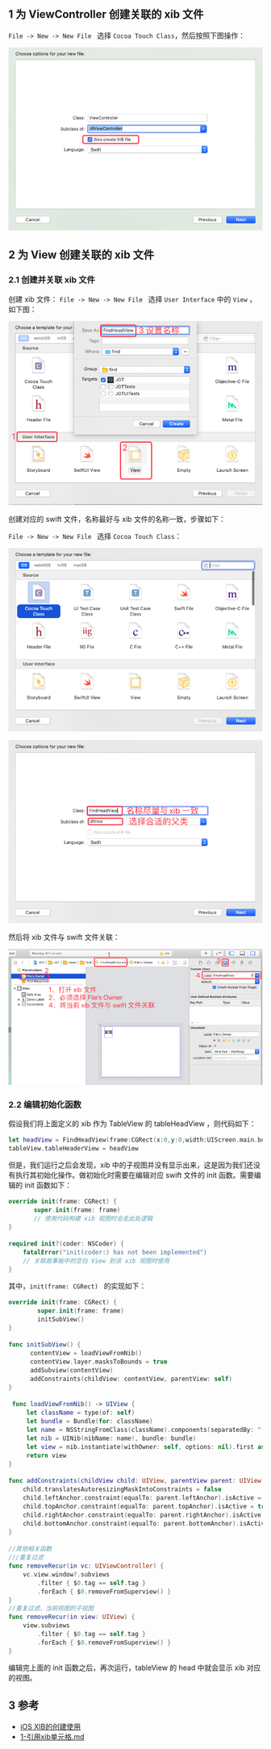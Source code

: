 

## 1 为 ViewController 创建关联的 xib 文件

`File -> New -> New File `  选择 `Cocoa Touch Class`，然后按照下图操作：

![](pics/1-5-为ViewController创建xib文件.png)

## 2 为 View 创建关联的 xib 文件

### 2.1 创建并关联 xib 文件

创建 xib 文件： `File -> New -> New File `  选择 `User Interface` 中的  `View` ，如下图：
 
 ![](pics/1-1-创建xib文件.png)
 
 创建对应的 swift 文件，名称最好与 xib 文件的名称一致，步骤如下：
 
  `File -> New -> New File `  选择 `Cocoa Touch Class`：
  
  ![](pics/1-2-创建swift文件1.png)
  
  ![](pics/1-3-为swift文件命名.png)
  
  然后将 xib 文件与 swift 文件关联：
  
  ![](pics/1-4-关联xib和swift文件.png)
 
### 2.2 编辑初始化函数
 
 假设我们将上面定义的 xib 作为 TableView 的 tableHeadView ，则代码如下：
 
 ```swift
let headView = FindHeadView(frame:CGRect(x:0,y:0,width:UIScreen.main.bounds.width,height:267))
tableView.tableHeaderView = headView
 ```
 
 但是，我们运行之后会发现，xib 中的子视图并没有显示出来，这是因为我们还没有执行其初始化操作。做初始化时需要在编辑对应 swift 文件的 init 函数。需要编辑的 init 函数如下：
 
 ```swift
override init(frame: CGRect) {
        super.init(frame: frame)
        // 使用代码构建 xib 视图时会走此处逻辑
}
    
 required init?(coder: NSCoder) {
     fatalError("init(coder:) has not been implemented")
     // 关联故事板中的空白 View 到该 xib 视图时使用
 }
 ```
 
 其中，`init(frame: CGRect) ` 的实现如下：
 
```swift
override init(frame: CGRect) {
        super.init(frame: frame)
        initSubView()
}
 
func initSubView() {
      contentView = loadViewFromNib()
      contentView.layer.masksToBounds = true
      addSubview(contentView)
      addConstraints(childView: contentView, parentView: self)
}
    
 func loadViewFromNib() -> UIView {
     let className = type(of: self)
     let bundle = Bundle(for: className)
     let name = NSStringFromClass(className).components(separatedBy: ".").last
     let nib = UINib(nibName: name!, bundle: bundle)
     let view = nib.instantiate(withOwner: self, options: nil).first as! UIView
     return view
}
    
func addConstraints(childView child: UIView, parentView parent: UIView) {
    child.translatesAutoresizingMaskIntoConstraints = false
    child.leftAnchor.constraint(equalTo: parent.leftAnchor).isActive = true
    child.topAnchor.constraint(equalTo: parent.topAnchor).isActive = true
    child.rightAnchor.constraint(equalTo: parent.rightAnchor).isActive = true
    child.bottomAnchor.constraint(equalTo: parent.bottomAnchor).isActive = true
}

//其他相关函数
///重复过滤
func removeRecur(in vc: UIViewController) {
    vc.view.window?.subviews
        .filter { $0.tag == self.tag }
        .forEach { $0.removeFromSuperview() }
}
//重复过滤，当前视图的子视图
func removeRecur(in view: UIView) {
    view.subviews
        .filter { $0.tag == self.tag }
        .forEach { $0.removeFromSuperview() }
}

```

编辑完上面的 init 函数之后，再次运行，tableView 的 head 中就会显示 xib 对应的视图。 

## 3 参考

* [iOS XIB的创建使用](https://www.jianshu.com/p/1a78adb870fa)
* [1-引用xib单元格.md](../TableView/1-引用xib单元格.md)